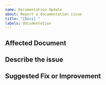 ```yaml
---
name: Documentation Update
about: Report a documentation issue
title: "[Docs] "
labels: documentation
---
```


## Affected Document

## Describe the issue

## Suggested Fix or Improvement
